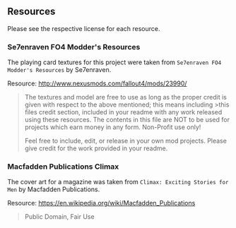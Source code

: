 ## Resources
Please see the respective license for each resource.

### Se7enraven FO4 Modder's Resources
The playing card textures for this project were taken from `Se7enraven FO4 Modder's Resources` by Se7enraven.

Resource: http://www.nexusmods.com/fallout4/mods/23990/
>The textures and model are free to use as long as the proper credit is given with respect to the above mentioned; this means including >this files credit section, included in your readme with any work released using these resources. The contents in this file are NOT to be used for projects which earn money in any form. Non-Profit use only!
>
>Feel free to include, edit, or release in your own mod projects. Please give credit for the work provided in your readme.

### Macfadden Publications Climax
The cover art for a magazine was taken from `Climax: Exciting Stories for Men` by Macfadden Publications.

Resource: https://en.wikipedia.org/wiki/Macfadden_Publications
> Public Domain, Fair Use
